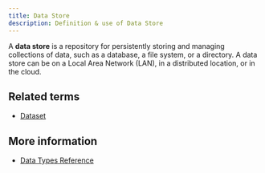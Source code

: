 ```yaml
---
title: Data Store
description: Definition & use of Data Store
---
```


A **data store** is a repository for persistently storing and managing collections of data, such as a database, a file system, or a directory. A data store can be on a Local Area Network (LAN), in a distributed location, or in the cloud.

## Related terms

- [Dataset](../dataset-table)

## More information

- [Data Types Reference](/measure_iq/admin-guides/managing-your-data/data-types-reference)

